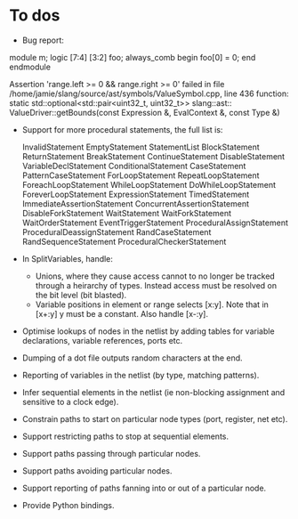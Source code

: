 To dos
======

- Bug report:

module m;
  logic [7:4] [3:2] foo;
  always_comb begin
    foo[0] = 0;
  end
endmodule

  Assertion 'range.left >= 0 && range.right >= 0' failed
    in file /home/jamie/slang/source/ast/symbols/ValueSymbol.cpp, line 436
    function: static std::optional<std::pair<uint32_t, uint32_t>> slang::ast::
  ValueDriver::getBounds(const Expression &, EvalContext &, const Type &)

- Support for more procedural statements, the full list is:

    InvalidStatement
    EmptyStatement
    StatementList
    BlockStatement
    ReturnStatement
    BreakStatement
    ContinueStatement
    DisableStatement
    VariableDeclStatement
    ConditionalStatement
    CaseStatement
    PatternCaseStatement
    ForLoopStatement
    RepeatLoopStatement
    ForeachLoopStatement
    WhileLoopStatement
    DoWhileLoopStatement
    ForeverLoopStatement
    ExpressionStatement
    TimedStatement
    ImmediateAssertionStatement
    ConcurrentAssertionStatement
    DisableForkStatement
    WaitStatement
    WaitForkStatement
    WaitOrderStatement
    EventTriggerStatement
    ProceduralAssignStatement
    ProceduralDeassignStatement
    RandCaseStatement
    RandSequenceStatement
    ProceduralCheckerStatement

- In SplitVariables, handle:
  * Unions, where they cause access cannot to no longer be tracked through a
    heirarchy of types. Instead access must be resolved on the bit level (bit blasted).
  * Variable positions in element or range selects [x:y].
    Note that in [x+:y] y must be a constant.
    Also handle [x-:y].

- Optimise lookups of nodes in the netlist by adding tables for variable
  declarations, variable references, ports etc.

- Dumping of a dot file outputs random characters at the end.
- Reporting of variables in the netlist (by type, matching patterns).
- Infer sequential elements in the netlist (ie non-blocking assignment and
  sensitive to a clock edge).
- Constrain paths to start on particular node types (port, register, net etc).
- Support restricting paths to stop at sequential elements.
- Support paths passing through particular nodes.
- Support paths avoiding particular nodes.
- Support reporting of paths fanning into or out of a particular node.
- Provide Python bindings.
